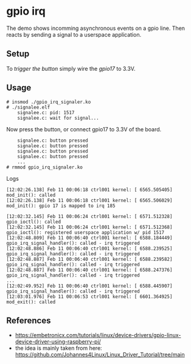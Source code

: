 # gpio irq

The demo shows incomming asynchronous events on a gpio line. Then
reacts by sending a signal to a userspace application.  

## Setup

To _trigger the button_ simply wire the *gpio17* to 3.3V.  

## Usage

```
# insmod ./gpio_irq_signaler.ko
# ./signalee.elf
    signalee.c: pid: 1517
    signalee.c: wait for signal...
```
Now press the button, or connect gpio17 to 3.3V of the board.  
```
    signalee.c: button pressed
    signalee.c: button pressed
    signalee.c: button pressed
    signalee.c: button pressed
    ...
# rmmod gpio_irq_signaler.ko
```
Logs  
```
[12:02:26.138] Feb 11 00:06:18 ctrl001 kernel: [ 6565.505405] mod_init(): called
[12:02:26.138] Feb 11 00:06:18 ctrl001 kernel: [ 6565.506029] mod_init(): gpio 17 is mapped to irq 185

[12:02:32.145] Feb 11 00:06:24 ctrl001 kernel: [ 6571.512328] gpio_ioctl(): called
[12:02:32.145] Feb 11 00:06:24 ctrl001 kernel: [ 6571.512368] gpio_ioctl(): registered userspace application w/ pid 1517
[12:02:48.809] Feb 11 00:06:40 ctrl001 kernel: [ 6588.184449] gpio_irq_signal_handler(): called - irq triggered
[12:02:48.886] Feb 11 00:06:40 ctrl001 kernel: [ 6588.239525] gpio_irq_signal_handler(): called - irq triggered
[12:02:48.887] Feb 11 00:06:40 ctrl001 kernel: [ 6588.239582] gpio_irq_signal_handler(): called - irq triggered
[12:02:48.887] Feb 11 00:06:40 ctrl001 kernel: [ 6588.247376] gpio_irq_signal_handler(): called - irq triggered
...
[12:02:49.952] Feb 11 00:06:40 ctrl001 kernel: [ 6588.445907] gpio_irq_signal_handler(): called - irq triggered
[12:03:01.976] Feb 11 00:06:53 ctrl001 kernel: [ 6601.364925] mod_exit(): called
```

## References
- https://embetronicx.com/tutorials/linux/device-drivers/gpio-linux-device-driver-using-raspberry-pi/
- the idea is mainly taken from here: https://github.com/Johannes4Linux/Linux_Driver_Tutorial/tree/main
